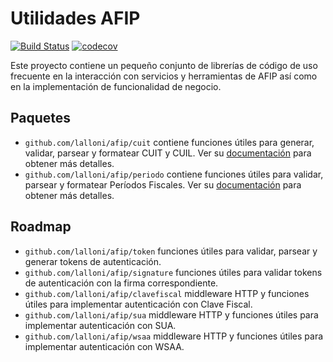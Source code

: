# Utilidades AFIP

[![Build Status](https://travis-ci.org/lalloni/afip.svg?branch=master)](https://travis-ci.org/lalloni/afip)
[![codecov](https://codecov.io/gh/lalloni/afip/branch/master/graph/badge.svg)](https://codecov.io/gh/lalloni/afip)

Este proyecto contiene un pequeño conjunto de librerías de código de uso
frecuente en la interacción con servicios y herramientas de AFIP así como
en la implementación de funcionalidad de negocio.

## Paquetes

- `github.com/lalloni/afip/cuit` contiene funciones útiles para generar, validar, parsear y formatear CUIT y CUIL. Ver su [documentación](https://godoc.org/github.com/lalloni/afip/cuit) para obtener más detalles.
- `github.com/lalloni/afip/periodo` contiene funciones útiles para validar, parsear y formatear Períodos Fiscales. Ver su [documentación](https://godoc.org/github.com/lalloni/afip/periodo) para obtener más detalles.

## Roadmap

- `github.com/lalloni/afip/token` funciones útiles para validar, parsear y generar tokens de autenticación.
- `github.com/lalloni/afip/signature` funciones útiles para validar tokens de autenticación con la firma correspondiente.
- `github.com/lalloni/afip/clavefiscal` middleware HTTP y funciones útiles para implementar autenticación con Clave Fiscal.
- `github.com/lalloni/afip/sua` middleware HTTP y funciones útiles para implementar autenticación con SUA.
- `github.com/lalloni/afip/wsaa` middleware HTTP y funciones útiles para implementar autenticación con WSAA.
